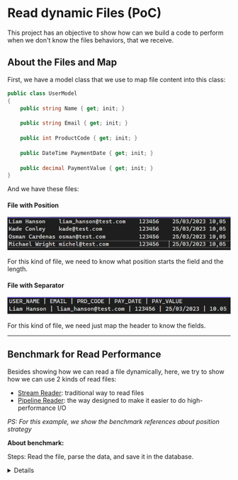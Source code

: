 # Read dynamic Files (PoC)

This project has an objective to show how can we build a code to perform when we don't know the files behaviors, that we receive.

## About the Files and Map

First, we have a model class that we use to map file content into this class:

```csharp
public class UserModel
{
    public string Name { get; init; }

    public string Email { get; init; }

    public int ProductCode { get; init; }

    public DateTime PaymentDate { get; init; }

    public decimal PaymentValue { get; init; }
}
```

And we have these files:

#### File with Position

![Position Files](https://raw.githubusercontent.com/alexalvess/poc-read-dynamic-file/main/.assets/img/position-file-sample.png)

For this kind of file, we need to know what position starts the field and the length.

#### File with Separator

![Separator Files](https://github.com/alexalvess/poc-read-dynamic-file/blob/main/.assets/img/separator-file-sample.png?raw=true)

For this kind of file, we need just map the header to know the fields.

---

## Benchmark for Read Performance

Besides showing how we can read a file dynamically, here, we try to show how we can use 2 kinds of read files:
* [Stream Reader](https://learn.microsoft.com/en-us/dotnet/api/system.io.stream?view=net-7.0): traditional way to read files
* [Pipeline Reader](https://learn.microsoft.com/en-us/dotnet/standard/io/pipelines): the way designed to make it easier to do high-performance I/O

_PS: For this example, we show the benchmark references about position strategy_

**About benchmark:**

Steps: Read the file, parse the data, and save it in the database.

<details>

    <summary>10 Lines - 1 KB</summary>

    <table>
        <thead>
            <tr>
        	    <th>Strategy</th>
                <th>Mean</th>
                <th>Error</th>
                <th>Op/s</th>
            </tr>
        </thead>
        <tbody>
            <tr>
                <td>Stream</td>
                <td>275.1 ms</td>
                <td>NA</td>
                <td>3.635</td>
            </tr>
            <tr style="background: #bfffcb">
                <td>Pipe</td>
                <td>259.6 ms</td>
                <td>NA</td>
                <td>3.852</td>
            </tr>
        </tbody>
    </table>

</details>